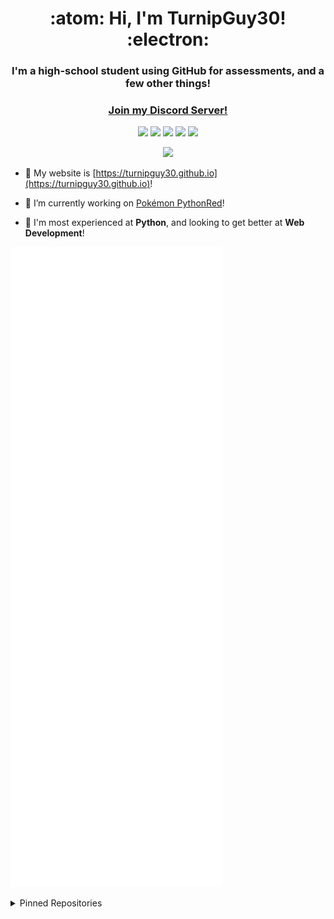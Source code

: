 <h1 align="center">:atom: Hi, I'm TurnipGuy30! :electron:</h1>
<h3 align="center">I'm a high-school student using GitHub for assessments, and a few other things!</h3>

<h3 align="center"><a href="https://dsc.gg/xpv">Join my Discord Server!</a></h3>

<p align="center">
	<a href="https://github.com/TurnipGuy30"><img src="https://gpvc.arturio.dev/TurnipGuy30"></a> <!--Profile views-->
	<a href=”https://github.com/TurnipGuy30”><img src=”https://img.shields.io/github/stars/TurnipGuy30”></a> <!--Stars-->
	<a href="mailto:ba004629@bac.qld.edu.au"><img src="https://img.shields.io/badge/Ask%20me-anything-1abc9c.svg"></a> <!--Ask me anything-->
	<a href="https://github.com/Valensce"><img src="https://img.shields.io/badge/Shoutout%20to-Valensce-purple"></a> <!--Shoutout-->
	<a href="https://wakatime.com/@580a86f3-d10f-4415-ac5c-b9a0b252a2fb"><img src="https://wakatime.com/badge/user/580a86f3-d10f-4415-ac5c-b9a0b252a2fb.svg"></a> <!--Wakatime-->
</p>

<p align="center">
	<a href="https://github.com/ryo-ma/github-profile-trophy"><img src="https://hacked-github-stat-trophies-all-unlocked.vercel.app/?username=TurnipGuy30&theme=dracula&no-frame=true&column=11"></a>
</p>

- 💬 My website is [https://turnipguy30.github.io](https://turnipguy30.github.io)!

- 🔭 I’m currently working on [Pokémon PythonRed](https://github.com/Pokemon-PythonRed)!

- 🥇 I'm most experienced at **Python**, and looking to get better at **Web Development**!

<p>
	<img src="https://github.com/TurnipGuy30/TurnipGuy30/blob/main/github-metrics.svg">
</p>

<details><summary>Pinned Repositories</summary>
<br>
<p>
	<a href="https://github.com/Pokemon-PythonRed/Pokemon-PythonRed"><img src="https://github-readme-stats.vercel.app/api/pin/?username=Pokemon-PythonRed&repo=Pokemon-PythonRed&theme=tokyonight&show_owner=true" width="400" height="150"></a>
	<a href="https://github.com/TurnipGuy30/Prado"><img src="https://github-readme-stats.vercel.app/api/pin/?username=TurnipGuy30&repo=Prado&theme=tokyonight&show_owner=true" width="400" height="150"></a>
	<a href="https://github.com/TurnipGuy30/Hello-World"><img src="https://github-readme-stats.vercel.app/api/pin/?username=TurnipGuy30&repo=Hello-World&theme=tokyonight&show_owner=true" width="400" height="150"></a>
	<a href="https://github.com/TurnipGuy30/Celebi"><img src="https://github-readme-stats.vercel.app/api/pin/?username=TurnipGuy30&repo=Celebi&theme=tokyonight&show_owner=true" width="400" height="150"></a>
</p>
</details>
